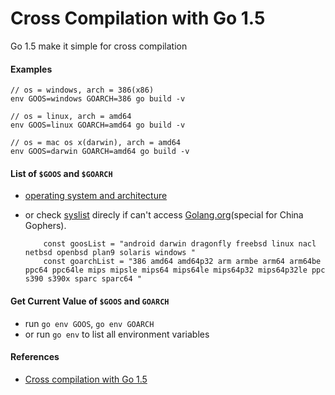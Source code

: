 # Cross Compilation with Go 1.5

Go 1.5 make it simple for cross compilation

#### Examples

    // os = windows, arch = 386(x86)
    env GOOS=windows GOARCH=386 go build -v

    // os = linux, arch = amd64
    env GOOS=linux GOARCH=amd64 go build -v

    // os = mac os x(darwin), arch = amd64
    env GOOS=darwin GOARCH=amd64 go build -v

#### List of `$GOOS` and `$GOARCH`
* [operating system and architecture](http://golang.org/doc/install/source#environment)
* or check [syslist](https://github.com/golang/go/blob/master/src/go/build/syslist.go) direcly if can't access [Golang.org](http://golang.org)(special for China Gophers).

          const goosList = "android darwin dragonfly freebsd linux nacl netbsd openbsd plan9 solaris windows "
          const goarchList = "386 amd64 amd64p32 arm armbe arm64 arm64be ppc64 ppc64le mips mipsle mips64 mips64le mips64p32 mips64p32le ppc s390 s390x sparc sparc64 "

#### Get Current Value of `$GOOS` and `GOARCH`
* run `go env GOOS`, `go env GOARCH`
* or run `go env` to list all environment variables

#### References
* [Cross compilation with Go 1.5](http://dave.cheney.net/2015/08/22/cross-compilation-with-go-1-5)
